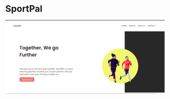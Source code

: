 # SportPal
![Example Image](https://github.com/kaoutharBousbaa1/SportPal/blob/main/Nouveau%20projet%20(17).png)

